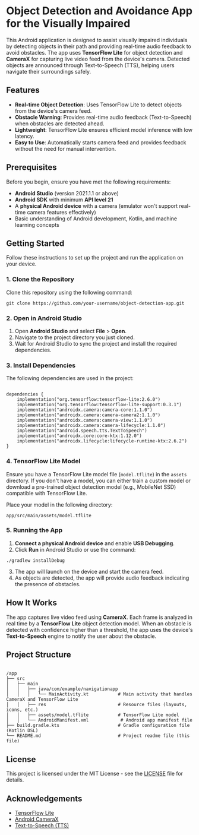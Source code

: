 <!DOCTYPE html>
<html lang="en">
<head>
    <meta charset="UTF-8">
    <meta name="viewport" content="width=device-width, initial-scale=1.0">
    <title>Object Detection and Avoidance App</title>
</head>
<body>

<h1>Object Detection and Avoidance App for the Visually Impaired</h1>

<p>This Android application is designed to assist visually impaired individuals by detecting objects in their path and providing real-time audio feedback to avoid obstacles. The app uses <strong>TensorFlow Lite</strong> for object detection and <strong>CameraX</strong> for capturing live video feed from the device's camera. Detected objects are announced through Text-to-Speech (TTS), helping users navigate their surroundings safely.</p>

<h2>Features</h2>
<ul>
    <li><strong>Real-time Object Detection</strong>: Uses TensorFlow Lite to detect objects from the device's camera feed.</li>
    <li><strong>Obstacle Warning</strong>: Provides real-time audio feedback (Text-to-Speech) when obstacles are detected ahead.</li>
    <li><strong>Lightweight</strong>: TensorFlow Lite ensures efficient model inference with low latency.</li>
    <li><strong>Easy to Use</strong>: Automatically starts camera feed and provides feedback without the need for manual intervention.</li>
</ul>

<h2>Prerequisites</h2>
<p>Before you begin, ensure you have met the following requirements:</p>
<ul>
    <li><strong>Android Studio</strong> (version 2021.1.1 or above)</li>
    <li><strong>Android SDK</strong> with minimum <strong>API level 21</strong></li>
    <li>A <strong>physical Android device</strong> with a camera (emulator won't support real-time camera features effectively)</li>
    <li>Basic understanding of Android development, Kotlin, and machine learning concepts</li>
</ul>

<h2>Getting Started</h2>
<p>Follow these instructions to set up the project and run the application on your device.</p>

<h3>1. Clone the Repository</h3>
<p>Clone this repository using the following command:</p>

<pre><code>git clone https://github.com/your-username/object-detection-app.git
</code></pre>

<h3>2. Open in Android Studio</h3>
<ol>
    <li>Open <strong>Android Studio</strong> and select <strong>File</strong> &gt; <strong>Open</strong>.</li>
    <li>Navigate to the project directory you just cloned.</li>
    <li>Wait for Android Studio to sync the project and install the required dependencies.</li>
</ol>

<h3>3. Install Dependencies</h3>
<p>The following dependencies are used in the project:</p>

<pre><code>
dependencies {
    implementation("org.tensorflow:tensorflow-lite:2.6.0")
    implementation("org.tensorflow:tensorflow-lite-support:0.3.1")
    implementation("androidx.camera:camera-core:1.1.0")
    implementation("androidx.camera:camera-camera2:1.1.0")
    implementation("androidx.camera:camera-view:1.1.0")
    implementation("androidx.camera:camera-lifecycle:1.1.0")
    implementation("android.speech.tts.TextToSpeech")
    implementation("androidx.core:core-ktx:1.12.0")
    implementation("androidx.lifecycle:lifecycle-runtime-ktx:2.6.2")
}
</code></pre>

<h3>4. TensorFlow Lite Model</h3>
<p>Ensure you have a TensorFlow Lite model file (<code>model.tflite</code>) in the <code>assets</code> directory. If you don't have a model, you can either train a custom model or download a pre-trained object detection model (e.g., MobileNet SSD) compatible with TensorFlow Lite.</p>

<p>Place your model in the following directory:</p>

<pre><code>app/src/main/assets/model.tflite
</code></pre>

<h3>5. Running the App</h3>
<ol>
    <li><strong>Connect a physical Android device</strong> and enable <strong>USB Debugging</strong>.</li>
    <li>Click <strong>Run</strong> in Android Studio or use the command:</li>
</ol>

<pre><code>./gradlew installDebug
</code></pre>

<ol start="3">
    <li>The app will launch on the device and start the camera feed.</li>
    <li>As objects are detected, the app will provide audio feedback indicating the presence of obstacles.</li>
</ol>

<h2>How It Works</h2>
<p>The app captures live video feed using <strong>CameraX</strong>. Each frame is analyzed in real time by a <strong>TensorFlow Lite</strong> object detection model. When an obstacle is detected with confidence higher than a threshold, the app uses the device's <strong>Text-to-Speech</strong> engine to notify the user about the obstacle.</p>

<h2>Project Structure</h2>

<pre><code>
/app
├── src
│   ├── main
│   │   ├── java/com/example/navigationapp
│   │   │   └── MainActivity.kt           # Main activity that handles CameraX and TensorFlow Lite
│   │   ├── res                           # Resource files (layouts, icons, etc.)
│   │   ├── assets/model.tflite           # TensorFlow Lite model
│   │   └── AndroidManifest.xml            # Android app manifest file
├── build.gradle.kts                      # Gradle configuration file (Kotlin DSL)
└── README.md                             # Project readme file (this file)
</code></pre>

<h2>License</h2>
<p>This project is licensed under the MIT License - see the <a href="LICENSE">LICENSE</a> file for details.</p>

<h2>Acknowledgements</h2>
<ul>
    <li><a href="https://www.tensorflow.org/lite">TensorFlow Lite</a></li>
    <li><a href="https://developer.android.com/training/camerax">Android CameraX</a></li>
    <li><a href="https://developer.android.com/reference/android/speech/tts/TextToSpeech">Text-to-Speech (TTS)</a></li>
</ul>

</body>
</html>
